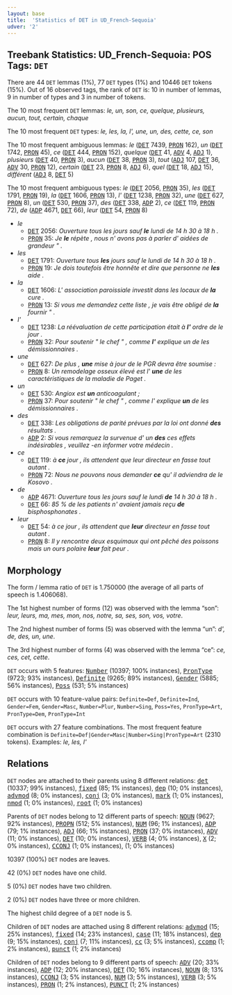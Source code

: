```yaml
---
layout: base
title:  'Statistics of DET in UD_French-Sequoia'
udver: '2'
---
```


## Treebank Statistics: UD_French-Sequoia: POS Tags: `DET`

There are 44 `DET` lemmas (1%), 77 `DET` types (1%) and 10446 `DET` tokens (15%).
Out of 16 observed tags, the rank of `DET` is: 10 in number of lemmas, 9 in number of types and 3 in number of tokens.

The 10 most frequent `DET` lemmas: <em>le, un, son, ce, quelque, plusieurs, aucun, tout, certain, chaque</em>

The 10 most frequent `DET` types:  <em>le, les, la, l', une, un, des, cette, ce, son</em>

The 10 most frequent ambiguous lemmas: <em>le</em> (<tt><a href="fr_sequoia-pos-DET.html">DET</a></tt> 7439, <tt><a href="fr_sequoia-pos-PRON.html">PRON</a></tt> 162), <em>un</em> (<tt><a href="fr_sequoia-pos-DET.html">DET</a></tt> 1742, <tt><a href="fr_sequoia-pos-PRON.html">PRON</a></tt> 45), <em>ce</em> (<tt><a href="fr_sequoia-pos-DET.html">DET</a></tt> 444, <tt><a href="fr_sequoia-pos-PRON.html">PRON</a></tt> 152), <em>quelque</em> (<tt><a href="fr_sequoia-pos-DET.html">DET</a></tt> 41, <tt><a href="fr_sequoia-pos-ADV.html">ADV</a></tt> 4, <tt><a href="fr_sequoia-pos-ADJ.html">ADJ</a></tt> 1), <em>plusieurs</em> (<tt><a href="fr_sequoia-pos-DET.html">DET</a></tt> 40, <tt><a href="fr_sequoia-pos-PRON.html">PRON</a></tt> 3), <em>aucun</em> (<tt><a href="fr_sequoia-pos-DET.html">DET</a></tt> 38, <tt><a href="fr_sequoia-pos-PRON.html">PRON</a></tt> 3), <em>tout</em> (<tt><a href="fr_sequoia-pos-ADJ.html">ADJ</a></tt> 107, <tt><a href="fr_sequoia-pos-DET.html">DET</a></tt> 36, <tt><a href="fr_sequoia-pos-ADV.html">ADV</a></tt> 30, <tt><a href="fr_sequoia-pos-PRON.html">PRON</a></tt> 12), <em>certain</em> (<tt><a href="fr_sequoia-pos-DET.html">DET</a></tt> 23, <tt><a href="fr_sequoia-pos-PRON.html">PRON</a></tt> 8, <tt><a href="fr_sequoia-pos-ADJ.html">ADJ</a></tt> 6), <em>quel</em> (<tt><a href="fr_sequoia-pos-DET.html">DET</a></tt> 18, <tt><a href="fr_sequoia-pos-ADJ.html">ADJ</a></tt> 15), <em>différent</em> (<tt><a href="fr_sequoia-pos-ADJ.html">ADJ</a></tt> 8, <tt><a href="fr_sequoia-pos-DET.html">DET</a></tt> 5)

The 10 most frequent ambiguous types:  <em>le</em> (<tt><a href="fr_sequoia-pos-DET.html">DET</a></tt> 2056, <tt><a href="fr_sequoia-pos-PRON.html">PRON</a></tt> 35), <em>les</em> (<tt><a href="fr_sequoia-pos-DET.html">DET</a></tt> 1791, <tt><a href="fr_sequoia-pos-PRON.html">PRON</a></tt> 19), <em>la</em> (<tt><a href="fr_sequoia-pos-DET.html">DET</a></tt> 1606, <tt><a href="fr_sequoia-pos-PRON.html">PRON</a></tt> 13), <em>l'</em> (<tt><a href="fr_sequoia-pos-DET.html">DET</a></tt> 1238, <tt><a href="fr_sequoia-pos-PRON.html">PRON</a></tt> 32), <em>une</em> (<tt><a href="fr_sequoia-pos-DET.html">DET</a></tt> 627, <tt><a href="fr_sequoia-pos-PRON.html">PRON</a></tt> 8), <em>un</em> (<tt><a href="fr_sequoia-pos-DET.html">DET</a></tt> 530, <tt><a href="fr_sequoia-pos-PRON.html">PRON</a></tt> 37), <em>des</em> (<tt><a href="fr_sequoia-pos-DET.html">DET</a></tt> 338, <tt><a href="fr_sequoia-pos-ADP.html">ADP</a></tt> 2), <em>ce</em> (<tt><a href="fr_sequoia-pos-DET.html">DET</a></tt> 119, <tt><a href="fr_sequoia-pos-PRON.html">PRON</a></tt> 72), <em>de</em> (<tt><a href="fr_sequoia-pos-ADP.html">ADP</a></tt> 4671, <tt><a href="fr_sequoia-pos-DET.html">DET</a></tt> 66), <em>leur</em> (<tt><a href="fr_sequoia-pos-DET.html">DET</a></tt> 54, <tt><a href="fr_sequoia-pos-PRON.html">PRON</a></tt> 8)


* <em>le</em>
  * <tt><a href="fr_sequoia-pos-DET.html">DET</a></tt> 2056: <em>Ouverture tous les jours sauf <b>le</b> lundi de 14 h 30 à 18 h .</em>
  * <tt><a href="fr_sequoia-pos-PRON.html">PRON</a></tt> 35: <em>Je <b>le</b> répète , nous n' avons pas à parler d' aidées de grandeur " .</em>
* <em>les</em>
  * <tt><a href="fr_sequoia-pos-DET.html">DET</a></tt> 1791: <em>Ouverture tous <b>les</b> jours sauf le lundi de 14 h 30 à 18 h .</em>
  * <tt><a href="fr_sequoia-pos-PRON.html">PRON</a></tt> 19: <em>Je dois toutefois être honnête et dire que personne ne <b>les</b> aide .</em>
* <em>la</em>
  * <tt><a href="fr_sequoia-pos-DET.html">DET</a></tt> 1606: <em>L' association paroissiale investit dans les locaux de <b>la</b> cure .</em>
  * <tt><a href="fr_sequoia-pos-PRON.html">PRON</a></tt> 13: <em>Si vous me demandez cette liste , je vais être obligé de <b>la</b> fournir " .</em>
* <em>l'</em>
  * <tt><a href="fr_sequoia-pos-DET.html">DET</a></tt> 1238: <em>La réévaluation de cette participation était à <b>l'</b> ordre de le jour .</em>
  * <tt><a href="fr_sequoia-pos-PRON.html">PRON</a></tt> 32: <em>Pour soutenir " le chef " , comme <b>l'</b> explique un de les démissionnaires .</em>
* <em>une</em>
  * <tt><a href="fr_sequoia-pos-DET.html">DET</a></tt> 627: <em>De plus , <b>une</b> mise à jour de le PGR devra être soumise :</em>
  * <tt><a href="fr_sequoia-pos-PRON.html">PRON</a></tt> 8: <em>Un remodelage osseux élevé est l' <b>une</b> de les caractéristiques de la maladie de Paget .</em>
* <em>un</em>
  * <tt><a href="fr_sequoia-pos-DET.html">DET</a></tt> 530: <em>Angiox est <b>un</b> anticoagulant ;</em>
  * <tt><a href="fr_sequoia-pos-PRON.html">PRON</a></tt> 37: <em>Pour soutenir " le chef " , comme l' explique <b>un</b> de les démissionnaires .</em>
* <em>des</em>
  * <tt><a href="fr_sequoia-pos-DET.html">DET</a></tt> 338: <em>Les obligations de parité prévues par la loi ont donné <b>des</b> résultats .</em>
  * <tt><a href="fr_sequoia-pos-ADP.html">ADP</a></tt> 2: <em>Si vous remarquez la survenue d' un <b>des</b> ces effets indésirables , veuillez -en informer votre médecin .</em>
* <em>ce</em>
  * <tt><a href="fr_sequoia-pos-DET.html">DET</a></tt> 119: <em>à <b>ce</b> jour , ils attendent que leur directeur en fasse tout autant .</em>
  * <tt><a href="fr_sequoia-pos-PRON.html">PRON</a></tt> 72: <em>Nous ne pouvons nous demander <b>ce</b> qu' il adviendra de le Kosovo .</em>
* <em>de</em>
  * <tt><a href="fr_sequoia-pos-ADP.html">ADP</a></tt> 4671: <em>Ouverture tous les jours sauf le lundi <b>de</b> 14 h 30 à 18 h .</em>
  * <tt><a href="fr_sequoia-pos-DET.html">DET</a></tt> 66: <em>85 % de les patients n' avaient jamais reçu <b>de</b> bisphosphonates .</em>
* <em>leur</em>
  * <tt><a href="fr_sequoia-pos-DET.html">DET</a></tt> 54: <em>à ce jour , ils attendent que <b>leur</b> directeur en fasse tout autant .</em>
  * <tt><a href="fr_sequoia-pos-PRON.html">PRON</a></tt> 8: <em>Il y rencontre deux esquimaux qui ont pêché des poissons mais un ours polaire <b>leur</b> fait peur .</em>

## Morphology

The form / lemma ratio of `DET` is 1.750000 (the average of all parts of speech is 1.406068).

The 1st highest number of forms (12) was observed with the lemma “son”: <em>leur, leurs, ma, mes, mon, nos, notre, sa, ses, son, vos, votre</em>.

The 2nd highest number of forms (5) was observed with the lemma “un”: <em>d', de, des, un, une</em>.

The 3rd highest number of forms (4) was observed with the lemma “ce”: <em>ce, ces, cet, cette</em>.

`DET` occurs with 5 features: <tt><a href="fr_sequoia-feat-Number.html">Number</a></tt> (10397; 100% instances), <tt><a href="fr_sequoia-feat-PronType.html">PronType</a></tt> (9723; 93% instances), <tt><a href="fr_sequoia-feat-Definite.html">Definite</a></tt> (9265; 89% instances), <tt><a href="fr_sequoia-feat-Gender.html">Gender</a></tt> (5885; 56% instances), <tt><a href="fr_sequoia-feat-Poss.html">Poss</a></tt> (531; 5% instances)

`DET` occurs with 10 feature-value pairs: `Definite=Def`, `Definite=Ind`, `Gender=Fem`, `Gender=Masc`, `Number=Plur`, `Number=Sing`, `Poss=Yes`, `PronType=Art`, `PronType=Dem`, `PronType=Int`

`DET` occurs with 27 feature combinations.
The most frequent feature combination is `Definite=Def|Gender=Masc|Number=Sing|PronType=Art` (2310 tokens).
Examples: <em>le, les, l'</em>


## Relations

`DET` nodes are attached to their parents using 8 different relations: <tt><a href="fr_sequoia-dep-det.html">det</a></tt> (10337; 99% instances), <tt><a href="fr_sequoia-dep-fixed.html">fixed</a></tt> (85; 1% instances), <tt><a href="fr_sequoia-dep-dep.html">dep</a></tt> (10; 0% instances), <tt><a href="fr_sequoia-dep-advmod.html">advmod</a></tt> (8; 0% instances), <tt><a href="fr_sequoia-dep-conj.html">conj</a></tt> (3; 0% instances), <tt><a href="fr_sequoia-dep-mark.html">mark</a></tt> (1; 0% instances), <tt><a href="fr_sequoia-dep-nmod.html">nmod</a></tt> (1; 0% instances), <tt><a href="fr_sequoia-dep-root.html">root</a></tt> (1; 0% instances)

Parents of `DET` nodes belong to 12 different parts of speech: <tt><a href="fr_sequoia-pos-NOUN.html">NOUN</a></tt> (9627; 92% instances), <tt><a href="fr_sequoia-pos-PROPN.html">PROPN</a></tt> (512; 5% instances), <tt><a href="fr_sequoia-pos-NUM.html">NUM</a></tt> (96; 1% instances), <tt><a href="fr_sequoia-pos-ADP.html">ADP</a></tt> (79; 1% instances), <tt><a href="fr_sequoia-pos-ADJ.html">ADJ</a></tt> (66; 1% instances), <tt><a href="fr_sequoia-pos-PRON.html">PRON</a></tt> (37; 0% instances), <tt><a href="fr_sequoia-pos-ADV.html">ADV</a></tt> (11; 0% instances), <tt><a href="fr_sequoia-pos-DET.html">DET</a></tt> (10; 0% instances), <tt><a href="fr_sequoia-pos-VERB.html">VERB</a></tt> (4; 0% instances), <tt><a href="fr_sequoia-pos-X.html">X</a></tt> (2; 0% instances), <tt><a href="fr_sequoia-pos-CCONJ.html">CCONJ</a></tt> (1; 0% instances),  (1; 0% instances)

10397 (100%) `DET` nodes are leaves.

42 (0%) `DET` nodes have one child.

5 (0%) `DET` nodes have two children.

2 (0%) `DET` nodes have three or more children.

The highest child degree of a `DET` node is 5.

Children of `DET` nodes are attached using 8 different relations: <tt><a href="fr_sequoia-dep-advmod.html">advmod</a></tt> (15; 25% instances), <tt><a href="fr_sequoia-dep-fixed.html">fixed</a></tt> (14; 23% instances), <tt><a href="fr_sequoia-dep-case.html">case</a></tt> (11; 18% instances), <tt><a href="fr_sequoia-dep-dep.html">dep</a></tt> (9; 15% instances), <tt><a href="fr_sequoia-dep-conj.html">conj</a></tt> (7; 11% instances), <tt><a href="fr_sequoia-dep-cc.html">cc</a></tt> (3; 5% instances), <tt><a href="fr_sequoia-dep-ccomp.html">ccomp</a></tt> (1; 2% instances), <tt><a href="fr_sequoia-dep-punct.html">punct</a></tt> (1; 2% instances)

Children of `DET` nodes belong to 9 different parts of speech: <tt><a href="fr_sequoia-pos-ADV.html">ADV</a></tt> (20; 33% instances), <tt><a href="fr_sequoia-pos-ADP.html">ADP</a></tt> (12; 20% instances), <tt><a href="fr_sequoia-pos-DET.html">DET</a></tt> (10; 16% instances), <tt><a href="fr_sequoia-pos-NOUN.html">NOUN</a></tt> (8; 13% instances), <tt><a href="fr_sequoia-pos-CCONJ.html">CCONJ</a></tt> (3; 5% instances), <tt><a href="fr_sequoia-pos-NUM.html">NUM</a></tt> (3; 5% instances), <tt><a href="fr_sequoia-pos-VERB.html">VERB</a></tt> (3; 5% instances), <tt><a href="fr_sequoia-pos-PRON.html">PRON</a></tt> (1; 2% instances), <tt><a href="fr_sequoia-pos-PUNCT.html">PUNCT</a></tt> (1; 2% instances)

